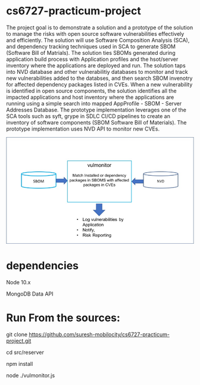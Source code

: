 # cs6727-practicum-project
The project goal is to demonstrate a solution and a prototype of the solution to manage the risks with open source software vulnerabilities effectively and efficiently. 
The solution will use Software Composition Analysis (SCA), and dependency tracking techniques used in SCA to generate SBOM (Software Bill of Matrials). 
The solution ties SBOMs generated during application build process with Application profiles and the hsot/server inventory where the applications are deployed and run. 
The solution taps into NVD database and other vulnerabilitiy databases to monitor and track new vulnerabilities added to the databses, 
and then search SBOM invenotry for affected dependency packages listed in CVEs. When a new vulnerability is identified in open source components, 
the solution identifies all the impacted applications and host inventory where the applications are running using a simple search into mapped AppProfile - SBOM - Server Addresses Database.
The prototype implementation leverages one of the SCA tools such as syft, grype in SDLC CI/CD pipelines to create an inventory of software components (SBOM Software Bill of Materials). 
The prototype implementation uses NVD API to monitor new CVEs.


![alt text](https://github.com/suresh-mobilocity/cs6727-practicum-project/blob/main/vulmonitor.jpg?raw=true)

# dependencies
Node 10.x

MongoDB Data API

# Run From the sources:

git clone https://github.com/suresh-mobilocity/cs6727-practicum-project.git

cd src/reserver

npm install

node ./vulmonitor.js
